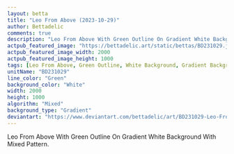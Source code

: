 ```yaml
---
layout: betta
title: "Leo From Above (2023-10-29)"
author: Bettadelic
comments: true
description: "Leo From Above With Green Outline On Gradient White Background With Mixed Pattern."
actpub_featured_image: "https://bettadelic.art/static/bettas/BD231029.jpg"
actpub_featured_image_width: 2000
actpub_featured_image_height: 1000
tags: [Leo From Above, Green Outline, White Background, Gradient Background Pattern, Mixed Pattern, October 2023]
unitName: "BD231029"
line_color: "Green"
background_color: "White"
width: 2000
height: 1000
algorithm: "Mixed"
background_type: "Gradient"
deviantart: "https://www.deviantart.com/bettadelic/art/BD231029-Leo-From-Above-2023-10-29-991178934"
---
```


Leo From Above With Green Outline On Gradient White Background With Mixed Pattern.
